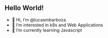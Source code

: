 
<section>
<h1> Hello World!
</section>
<section>
 <ul>
   <li>👋 Hi, I’m @lucasmbarboza</li>
   <li>👀 I’m interested in k8s and Web Applications</li>
   <li>🌱 I’m currently learning Javascript </li>
  </ul>
 </section>


<!---
lucasmbarboza/lucasmbarboza is a ✨ special ✨ repository because its `README.md` (this file) appears on your GitHub profile.
You can click the Preview link to take a look at your changes.
--->
